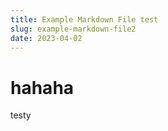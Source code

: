 ```yaml
---
title: Example Markdown File test
slug: example-markdown-file2
date: 2023-04-02
---
```


# hahaha


testy
